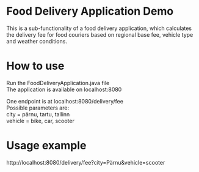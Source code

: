 # Food Delivery Application Demo
This is a sub-functionality of a food delivery application, which calculates the delivery fee for food couriers based on regional base fee, vehicle type and weather conditions.

# How to use
Run the FoodDeliveryApplication.java file  
The application is available on localhost:8080

One endpoint is at localhost:8080/delivery/fee  
Possible parameters are:  
city = pärnu, tartu, tallinn  
vehicle = bike, car, scooter

# Usage example
http://localhost:8080/delivery/fee?city=Pärnu&vehicle=scooter
